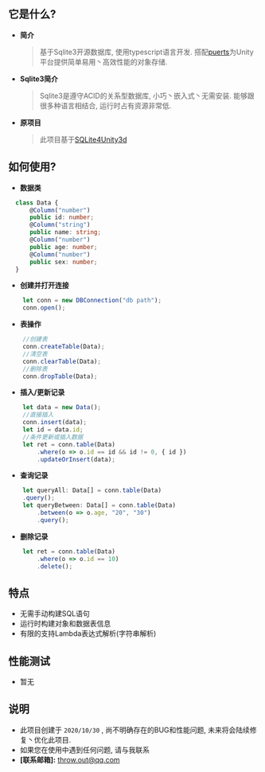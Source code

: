 ## 它是什么?

* **简介**
  > 基于Sqlite3开源数据库, 使用typescript语言开发. 
  > 搭配[puerts](https://github.com/Tencent/puerts)为Unity平台提供简单易用丶高效性能的对象存储. 

* **Sqlite3简介**
  > Sqlite3是遵守ACID的关系型数据库, 小巧丶嵌入式丶无需安装. 
  > 能够跟很多种语言相结合, 运行时占有资源非常低. 

* **原项目**
  > 此项目基于[SQLite4Unity3d](https://github.com/robertohuertasm/SQLite4Unity3d)
 
## 如何使用?
* **数据类**
``` ts
  class Data {
      @Column("number")
      public id: number;
      @Column("string")
      public name: string;
      @Column("number")
      public age: number;
      @Column("number")
      public sex: number;
  }
```

* **创建并打开连接**
``` ts
    let conn = new DBConnection("db path");
    conn.open();
```

* **表操作**
``` ts
    //创建表
    conn.createTable(Data);
    //清空表
    conn.clearTable(Data);
    //删除表
    conn.dropTable(Data);
```

* **插入/更新记录**
``` ts
    let data = new Data();
    //直接插入
    conn.insert(data);
    let id = data.id;
    //条件更新或插入数据
    let ret = conn.table(Data)
        .where(o => o.id == id && id != 0, { id })
        .updateOrInsert(data);
```

* **查询记录**
``` ts
    let queryAll: Data[] = conn.table(Data)
    .query();
    let queryBetween: Data[] = conn.table(Data)
        .between(o => o.age, "20", "30")
        .query();
```

- **删除记录**
``` ts
    let ret = conn.table(Data)
        .where(o => o.id == 10)
        .delete();
```

## 特点
* 无需手动构建SQL语句
* 运行时构建对象和数据表信息
* 有限的支持Lambda表达式解析(字符串解析)

## **性能测试**
* 暂无

## 说明
* 此项目创建于 `2020/10/30` , 尚不明确存在的BUG和性能问题, 未来将会陆续修复丶优化此项目.
* 如果您在使用中遇到任何问题, 请与我联系
* **[联系邮箱]:** <throw.out@qq.com>
